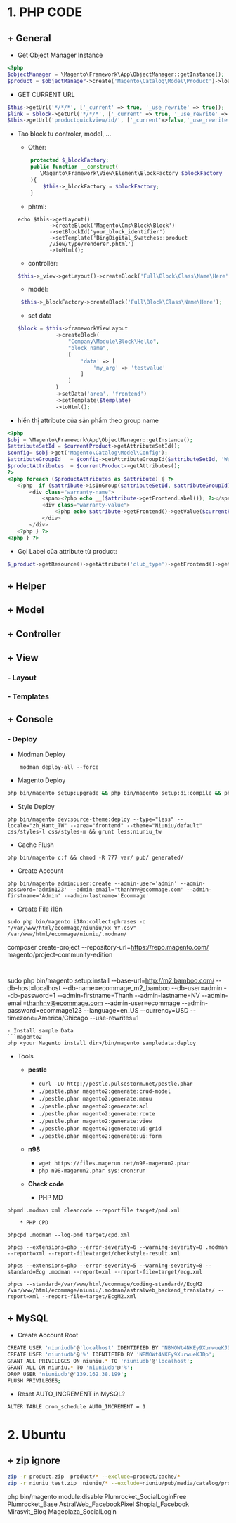 # 1. **PHP CODE** #
## + General ##
* Get Object Manager Instance
```php
<?php 
$objectManager = \Magento\Framework\App\ObjectManager::getInstance();
$product = $objectManager->create('Magento\Catalog\Model\Product')->load($id);
```
* GET CURRENT URL
```php 
$this->getUrl('*/*/*', ['_current' => true, '_use_rewrite' => true]);
$link = $block->getUrl('*/*/*', ['_current' => true, '_use_rewrite' => true, '_query' => ['str1' => 'value1', 'str2' => 'value2']]);
$this->getUrl('productquickview/id/', ['_current'=>false,'_use_rewrite'=>false]);
```
* Tao block tu controler, model, ...
    * Other:
    ```php
        protected $_blockFactory;
        public function __construct(
           \Magento\Framework\View\Element\BlockFactory $blockFactory
        ){
            $this->_blockFactory = $blockFactory;
        }
    ```
    * phtml:
    ```phtml
    echo $this->getLayout()
              ->createBlock('Magento\Cms\Block\Block')
              ->setBlockId('your_block_identifier')
              ->setTemplate('BingDigital_Swatches::product
              /view/type/renderer.phtml')
              ->toHtml();
    ```

    * controller:
	
    ```php
    $this->_view->getLayout()->createBlock('Full\Block\Class\Name\Here');
    ```
	- model:
    ```php
     $this->_blockFactory->createBlock('Full\Block\Class\Name\Here');
    ```
	* set data
	```php
	$block = $this->frameworkViewLayout
			    ->createBlock(
			        "Company\Module\Block\Hello",
			        "block_name",
			        [
			            'data' => [
			                'my_arg' => 'testvalue'
			            ]
			        ]
			    )
			    ->setData('area', 'frontend')
			    ->setTemplate($template)
			    ->toHtml();
    ```




*  hiển thị attribute của sản phẩm theo group name
```php
<?php
$obj = \Magento\Framework\App\ObjectManager::getInstance();
$attributeSetId = $currentProduct->getAttributeSetId();
$config= $obj->get('Magento\Catalog\Model\Config');
$attributeGroupId   = $config->getAttributeGroupId($attributeSetId, 'Warranty Information');
$productAttributes  = $currentProduct->getAttributes();
?>
<?php foreach ($productAttributes as $attribute) { ?>
   <?php  if ($attribute->isInGroup($attributeSetId, $attributeGroupId) && $attribute->getFrontend()->getValue($currentProduct)) { ?>
       <div class="warranty-name">
           <span><?php echo __($attribute->getFrontendLabel()); ?></span>
           <div class="warranty-value">
               <?php echo $attribute->getFrontend()->getValue($currentProduct); ?>
           </div>
       </div>
   <?php } ?>
<?php } ?>
```
* Gọi Label của attribute từ product:
```php
$_product->getResource()->getAttribute('club_type')->getFrontend()->getValue($_product)
```

## + Helper ##
## + Model ##
## + Controller ##
## + View ##
### - Layout ###
### - Templates ###
## + Console ##
### - Deploy ###
- Modman Deploy
```modman 
    modman deploy-all --force
```
- Magento Deploy
```bash 
php bin/magento setup:upgrade && php bin/magento setup:di:compile && php bin/magento setup:static-content:deploy -f -t Magento/backend zh_Hant_TW en_US
```
- Style Deploy
```
php bin/magento dev:source-theme:deploy --type="less" --locale="zh_Hant_TW" --area="frontend" --theme="Niuniu/default" css/styles-l css/styles-m && grunt less:niuniu_tw
```
- Cache Flush
```
php bin/magento c:f && chmod -R 777 var/ pub/ generated/
```
- Create Account
```
php bin/magento admin:user:create --admin-user='admin' --admin-password='admin123' --admin-email='thanhnv@ecommage.com' --admin-firstname='Admin' --admin-lastname='Ecommage'
```
- Create File i18n
```
sudo php bin/magento i18n:collect-phrases -o "/var/www/html/ecommage/niuniu/xx_YY.csv" /var/www/html/ecommage/niuniu/.modman/
```

composer create-project --repository-url=https://repo.magento.com/ magento/project-community-edition <installation directory name>
```
    
```    
sudo php bin/magento setup:install --base-url=http://m2.bamboo.com/ --db-host=localhost --db-name=ecommage_m2_bamboo --db-user=admin --db-password=1 --admin-firstname=Thanh --admin-lastname=NV --admin-email=thanhnv@ecommage.com --admin-user=ecommage --admin-password=ecommage123 --language=en_US --currency=USD --timezone=America/Chicago --use-rewrites=1
```
- Install sample Data
```magento2
php <your Magento install dir>/bin/magento sampledata:deploy
```

- Tools
    *  **pestle**
        * `curl -LO http://pestle.pulsestorm.net/pestle.phar`
        * `./pestle.phar magento2:generate:crud-model`
        * `./pestle.phar magento2:generate:menu`
        * `./pestle.phar magento2:generate:acl`
        * `./pestle.phar magento2:generate:route`
        * `./pestle.phar magento2:generate:view`
        * `./pestle.phar magento2:generate:ui:grid`
        * `./pestle.phar magento2:generate:ui:form`
        
    * **n98**
        * `wget https://files.magerun.net/n98-magerun2.phar`
        * `php n98-magerun2.phar sys:cron:run`

    * **Check code**
        * PHP MD
```
phpmd .modman xml cleancode --reportfile target/pmd.xml
```
        * PHP CPD
```
phpcpd .modman --log-pmd target/cpd.xml
```
```
phpcs --extensions=php --error-severity=6 --warning-severity=8 .modman --report=xml --report-file=target/checkstyle-result.xml
```
```
phpcs --extensions=php --error-severity=5 --warning-severity=8 --standard=Ecg .modman --report=xml --report-file=target/ecg.xml
```
```
phpcs --standard=/var/www/html/ecommage/coding-standard//EcgM2 /var/www/html/ecommage/niuniu/.modman/astralweb_backend_translate/ --report=xml --report-file=target/EcgM2.xml
```

## + MySQL ##
* Create Account Root
```bash
CREATE USER 'niuniudb'@'localhost' IDENTIFIED BY 'NBMOWt4NKEy9XurwueKJDp';
CREATE USER 'niuniudb'@'%' IDENTIFIED BY 'NBMOWt4NKEy9XurwueKJDp';
GRANT ALL PRIVILEGES ON niuniu.* TO 'niuniudb'@'localhost';
GRANT ALL ON niuniu.* TO 'niuniudb'@'%';
DROP USER 'niuniudb'@'139.162.38.199';
FLUSH PRIVILEGES;
```
* Reset AUTO_INCREMENT in MySQL?
```mysql
ALTER TABLE cron_schedule AUTO_INCREMENT = 1
```

# 2. **Ubuntu** #
## + zip ignore ##
```bash
zip -r product.zip  product/* --exclude=product/cache/*
zip -r niuniu_test.zip  niuniu/* --exclude=niuniu/pub/media/catalog/product/cache/*
```
php bin/magento module:disable Plumrocket_SocialLoginFree Plumrocket_Base AstralWeb_FacebookPixel Shopial_Facebook Mirasvit_Blog Mageplaza_SocialLogin
